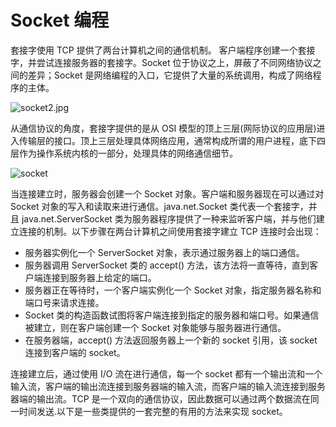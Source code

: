 # Socket 编程

套接字使用 TCP 提供了两台计算机之间的通信机制。 客户端程序创建一个套接字，并尝试连接服务器的套接字。Socket 位于协议之上，屏蔽了不同网络协议之间的差异；Socket 是网络编程的入口，它提供了大量的系统调用，构成了网络程序的主体。

![socket2.jpg](https://lukangping.gitbooks.io/java-nio/content/resources/socket2.jpg)

从通信协议的角度，套接字提供的是从 OSI 模型的顶上三层(网际协议的应用层)进入传输层的接口。顶上三层处理具体网络应用，通常构成所谓的用户进程，底下四层作为操作系统内核的一部分，处理具体的网络通信细节。

![socket](https://lukangping.gitbooks.io/java-nio/content/resources/socket.jpg)

当连接建立时，服务器会创建一个 Socket 对象。客户端和服务器现在可以通过对 Socket 对象的写入和读取来进行通信。java.net.Socket 类代表一个套接字，并且 java.net.ServerSocket 类为服务器程序提供了一种来监听客户端，并与他们建立连接的机制。以下步骤在两台计算机之间使用套接字建立 TCP 连接时会出现：

- 服务器实例化一个 ServerSocket 对象，表示通过服务器上的端口通信。
- 服务器调用 ServerSocket 类的 accept() 方法，该方法将一直等待，直到客户端连接到服务器上给定的端口。
- 服务器正在等待时，一个客户端实例化一个 Socket 对象，指定服务器名称和端口号来请求连接。
- Socket 类的构造函数试图将客户端连接到指定的服务器和端口号。如果通信被建立，则在客户端创建一个 Socket 对象能够与服务器进行通信。
- 在服务器端，accept() 方法返回服务器上一个新的 socket 引用，该 socket 连接到客户端的 socket。

连接建立后，通过使用 I/O 流在进行通信，每一个 socket 都有一个输出流和一个输入流，客户端的输出流连接到服务器端的输入流，而客户端的输入流连接到服务器端的输出流。TCP 是一个双向的通信协议，因此数据可以通过两个数据流在同一时间发送.以下是一些类提供的一套完整的有用的方法来实现 socket。
